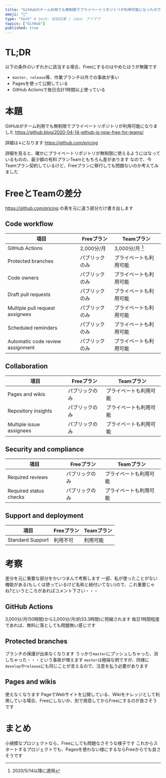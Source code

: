 ```yaml
---
title: "GitHubのチーム利用でも無制限でプライベートリポジトリが利用可能になったので、TeamからFreeにしてもいいか考察"
emoji: "🔖"
type: "tech" # tech: 技術記事 / idea: アイデア
topics: ["GitHub"]
published: true
---
```

# TL;DR

以下の条件のいずれかに該当する場合、Freeにするのはやめたほうが無難です

* `master`、`release`等、作業ブランチ以外での事故が多い
* Pagesを使って公開している
* GitHub Actionsで毎日合計1時間以上使っている

# 本題

GitHubがチーム利用でも無制限でプライベートリポジトリが利用可能になりました
https://github.blog/2020-04-14-github-is-now-free-for-teams/

詳細は↓になります
https://github.com/pricing

詳細を見ると、確かにプライベートリポジトリが無制限に使えるようにはなっているものの、最少額の有料プランTeamともちろん差があります
なので、今Teamプラン契約しているけど、Freeプランに移行しても問題ないのか考えてみました

# FreeとTeamの差分

https://github.com/pricing の表を元に違う部分だけ書き出します

## Code workflow

|項目|Freeプラン|Teamプラン|
|----|----|----|
|GitHub Actions|2,000分/月|3,000分/月 [^1] |
|Protected branches|パブリックのみ|プライベートも利用可能|
|Code owners|パブリックのみ|プライベートも利用可能|
|Draft pull requests|パブリックのみ|プライベートも利用可能|
|Multiple pull request assignees|パブリックのみ|プライベートも利用可能|
|Scheduled reminders|パブリックのみ|プライベートも利用可能|
|Automatic code review assignment|パブリックのみ|プライベートも利用可能|

[^1]: 2020/5/14以降に適用


## Collaboration

|項目|Freeプラン|Teamプラン|
|----|----|----|
|Pages and wikis|パブリックのみ|プライベートも利用可能|
|Repository insights|パブリックのみ|プライベートも利用可能|
|Multiple issue assignees|パブリックのみ|プライベートも利用可能|

## Security and compliance

|項目|Freeプラン|Teamプラン|
|----|----|----|
|Required reviews|パブリックのみ|プライベートも利用可能|
|Required status checks|パブリックのみ|プライベートも利用可能|

## Support and deployment
|項目|Freeプラン|Teamプラン|
|----|----|----|
|Standard Support|利用不可|利用可能|

# 考察

差分を元に重要な部分をかいつまんで考察します
一部、私が使ったことがない機能がある(もしくは使っているけど名称と紐付いてない)ので、これ重要じゃね?というところがあればコメント下さい・・・

## GitHub Actions

3,000分/月(50時間)から2,000分/月(約33.3時間)に短縮されます
毎日1時間程度であれば、無料に落としても問題無い感じです

## Protected branches

ブランチの保護が出来なくなります
うっかり`master`にプッシュしちゃった、消しちゃった・・・という事故が増えます
`master`は極端な例ですが、同様に`develop`や`release`にも同じことが言えるので、注意を払う必要があります

## Pages and wikis	

使えなくなります
PageでWebサイトを公開している、Wikiをナレッジとして利用している場合、Freeにしないか、別で用意してからFreeにするのが良さそうです

# まとめ

小規模なプロジェクトなら、Freeにしても問題なさそうな様子です
これからスタートするプロジェクトでも、Pagesを使わない様にするならFreeからでも良さそうです
